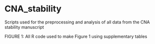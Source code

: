 # CNA_stability

Scripts used for the preprocessing and analysis of all data from the CNA stability manuscript

FIGURE 1:
All R code used to make Figure 1 using supplementary tables
